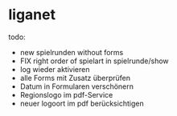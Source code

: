 liganet
=======

todo:
* new spielrunden without forms
* FIX right order of spielart in spielrunde/show
* log wieder aktivieren
* alle Forms mit Zusatz überprüfen
* Datum in Formularen verschönern
* Regionslogo im pdf-Service
* neuer logoort im pdf berücksichtigen
